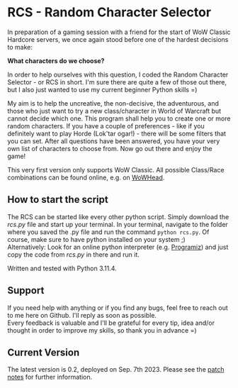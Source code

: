 # RCS - Random Character Selector
In preparation of a gaming session with a friend for the start of WoW Classic Hardcore servers, we once again stood before one of the hardest decisions to make:

__What characters do we choose?__

In order to help ourselves with this question, I coded the Random Character Selector - or RCS in short. I'm sure there are quite a few of those out there, but I also just wanted to use my current beginner Python skills =)

My aim is to help the uncreative, the non-decisive, the adventurous, and those who just want to try a new class/character in World of Warcraft but cannot decide which one. This program shall help you to create one or more random characters. If you have a couple of preferences - like if you definitely want to play Horde (Lok'tar ogar!) - there will be some filters that you can set. After all questions have been answered, you have your very own list of characters to choose from. Now go out there and enjoy the game!

This very first version only supports WoW Classic. All possible Class/Race combinations can be found online, e.g. on [WoWHead](https://www.wowhead.com/classic/guide/classic-wow-classes-and-talent-overview#class-race-combinations).

## How to start the script
The RCS can be started like every other python script. Simply download the _rcs.py_ file and start up your terminal. In your terminal, navigate to the folder where you saved the .py file and run the command `python rcs.py`. Of course, make sure to have python installed on your system ;) <br>
Alternatively: Look for an online python interpreter (e.g. [Programiz](https://www.programiz.com/python-programming/online-compiler/)) and just copy the code from _rcs.py_ in there and run it.

Written and tested with Python 3.11.4.

## Support
If you need help with anything or if you find any bugs, feel free to reach out to me here on Github. I'll reply as soon as possible.<br>
Every feedback is valuable and I'll be grateful for every tip, idea and/or thought in order to improve my skills, so thank you in advance =)

## Current Version
The latest version is 0.2, deployed on Sep. 7th 2023. Please see the [patch notes](https://github.com/mdrecktrah/rcs/blob/a25b7587af6760847591e30b6412d6159c2b6dc0/patch-notes_RCS.md) for further information.
